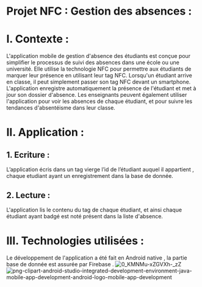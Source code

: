 #                                                        Projet NFC : Gestion des absences :

# I. Contexte :
L'application mobile de gestion d'absence des étudiants  est conçue pour simplifier le processus de suivi des absences dans une école ou une université. Elle utilise la technologie NFC pour permettre aux étudiants de marquer leur présence en utilisant leur tag NFC. Lorsqu'un étudiant arrive en classe, il peut simplement passer son tag NFC devant un smartphone. L'application enregistre automatiquement la présence de l'étudiant et met à jour son dossier d'absence. Les enseignants peuvent également utiliser l'application pour voir les absences de chaque étudiant, et pour suivre les tendances d'absentéisme dans leur classe.

# II. Application :
## 1. Ecriture :
L’application écris dans un tag vierge l’id de l’étudiant auquel il appartient , chaque etudiant ayant un enregistrement dans la base de donnée.

## 2. Lecture :
L'application lis le contenu du tag de chaque étudiant, et ainsi chaque étudiant ayant badgé est noté présent dans la liste d'absence.

# III. Technologies utilisées :
Le développement de l'application a été  fait en Android native , la partie base de donnée est assurée par Firebase .
![0_KMNMu-xZGVXh-_zZ](https://user-images.githubusercontent.com/101510983/214884276-ec8d4b31-5d68-4e62-afb6-258e98b3f16d.png)
![png-clipart-android-studio-integrated-development-environment-java-mobile-app-development-android-logo-mobile-app-development](https://user-images.githubusercontent.com/101510983/214884732-b66353f7-2e4d-4f92-a72d-415a0e5c3d6e.png)
